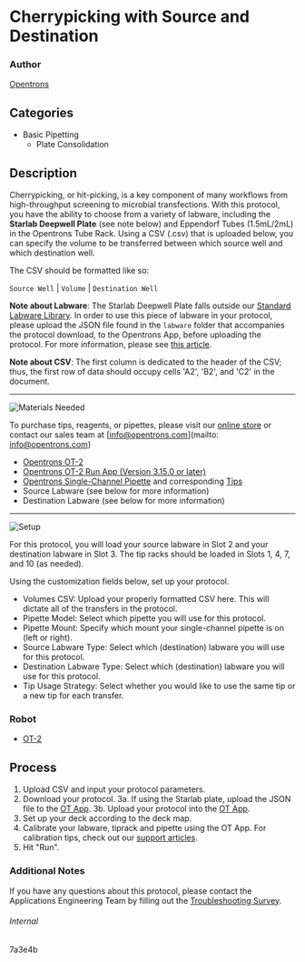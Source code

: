 # Cherrypicking with Source and Destination

### Author
[Opentrons](https://opentrons.com/)

## Categories
* Basic Pipetting
	* Plate Consolidation


## Description
Cherrypicking, or hit-picking, is a key component of many workflows from high-throughput screening to microbial transfections. With this protocol, you have the ability to choose from a variety of labware, including the **Starlab Deepwell Plate** (see note below) and Eppendorf Tubes (1.5mL/2mL) in the Opentrons Tube Rack. Using a CSV (.csv) that is uploaded below, you can specify the volume to be transferred between which source well and which destination well.

The CSV should be formatted like so:

`Source Well` | `Volume` | `Destination Well`

**Note about Labware**: The Starlab Deepwell Plate falls outside our [Standard Labware Library](https://labware.opentrons.com/). In order to use this piece of labware in your protocol, please upload the JSON file found in the `labware` folder that accompanies the protocol download, to the Opentrons App, before uploading the protocol. For more information, please see [this article](https://support.opentrons.com/en/articles/3136506-using-labware-in-your-protocols).

**Note about CSV**: The first column is dedicated to the header of the CSV; thus, the first row of data should occupy cells 'A2', 'B2', and 'C2' in the document.

---
![Materials Needed](https://s3.amazonaws.com/opentrons-protocol-library-website/custom-README-images/001-General+Headings/materials.png)

To purchase tips, reagents, or pipettes, please visit our [online store](https://shop.opentrons.com/) or contact our sales team at [info@opentrons.com](mailto: info@opentrons.com)

* [Opentrons OT-2](https://shop.opentrons.com/collections/ot-2-robot/products/ot-2)
* [Opentrons OT-2 Run App (Version 3.15.0 or later)](https://opentrons.com/ot-app/)
* [Opentrons Single-Channel Pipette](https://shop.opentrons.com/collections/ot-2-pipettes) and corresponding [Tips](https://shop.opentrons.com/collections/opentrons-tips)
* Source Labware (see below for more information)
* Destination Labware (see below for more information)


---
![Setup](https://s3.amazonaws.com/opentrons-protocol-library-website/custom-README-images/001-General+Headings/Setup.png)

For this protocol, you will load your source labware in Slot 2 and your destination labware in Slot 3. The tip racks should be loaded in Slots 1, 4, 7, and 10 (as needed).

Using the customization fields below, set up your protocol.
* Volumes CSV: Upload your properly formatted CSV here. This will dictate all of the transfers in the protocol.
* Pipette Model: Select which pipette you will use for this protocol.
* Pipette Mount: Specify which mount your single-channel pipette is on (left or right).
* Source Labware Type: Select which (destination) labware you will use for this protocol.
* Destination Labware Type: Select which (destination) labware you will use for this protocol.
* Tip Usage Strategy: Select whether you would like to use the same tip or a new tip for each transfer.


### Robot
* [OT-2](https://opentrons.com/ot-2)

## Process

1. Upload CSV and input your protocol parameters.
2. Download your protocol.
3a. If using the Starlab plate, upload the JSON file to the [OT App](https://opentrons.com/ot-app). 
3b. Upload your protocol into the [OT App](https://opentrons.com/ot-app).
4. Set up your deck according to the deck map.
5. Calibrate your labware, tiprack and pipette using the OT App. For calibration tips, check out our [support articles](https://support.opentrons.com/en/collections/1559720-guide-for-getting-started-with-the-ot-2).
6. Hit "Run".

### Additional Notes
If you have any questions about this protocol, please contact the Applications Engineering Team by filling out the [Troubleshooting Survey](https://protocol-troubleshooting.paperform.co/).

###### Internal
7a3e4b
